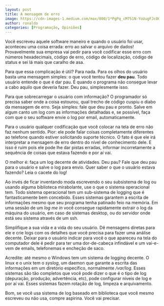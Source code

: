 ```yaml
---
layout: post
title: A mensagem de erro
image: https://cdn-images-1.medium.com/max/800/1*PgPq_cM7S1N-YoUugFJcOQ.png
author: ronaldo
categories: [Programação, Opiniões]
---
```


Você escreveu aquele software maneiro e quando o usuário foi
usar, aconteceu uma coisa errada: erro ao salvar o arquivo de dados!
Provavelmente sua empresa vai pedir para você codificar esse erro com
números hexadecimais, código de erro, código de localização, código de
status e sei lá mais que caralho de asa.

Para que essa complicação é útil? Para nada. Para os olhos do usuário
basta uma mensagem simples: o que você tentou fazer **deu pau**. Todo
usuário entende o que é dar pau. É quando o programa não consegue levar
a cabo aquilo que deveria fazer. Deu pau, simplesmente isso.

Para que sobrecarregar o usuário com informação? O programador só
precisa saber onde a coisa estourou, qual trecho de código cuspiu o
diabo da mensagem de erro. Seja simples: fale que deu pau e pronto.
Salve em algum canto um log com as informações detalhadas e, se
possível, faça com que o seu software envie o log por email,
automaticamente.

Para o usuário qualquer codificação que você colocar na tela de erro não
faz nenhum sentido. Pior: ele pode falar coisas completamente diferentes
ao telefone quando estiver solicitando suporte técnico. O fato é que ele
irá interpretar a mensagem de erro dentro do nível de conhecimento dele.
E isso é ruim pois ele pode lhe dar pistas erradas, informar
incorretamente a sequência de coisas que estava fazendo e por aí vai.

O melhor é: faça um log decente de atividades. Deu pau? Fale que deu pau
para o usuário e salve o log para envio. Quer saber o que o usuário
estava fazendo? Leia o cacete do log!

Ao invés de ficar inventando moda escrevendo o seu subsistema de log ou
usando alguma biblioteca mirabolante, use o que o sistema operacional
tem. Todo sistema operacional tem um sub-sistema de logging que é
fantasticamente bem concebido. Esses sistemas garantem a escrita de
informações mesmo que seu programa tenha patinado feio na memória. Em
uma sessão de um *log me in* você consegue rapidamente extrair o log da
máquina do usuário, em caso de sistemas desktop, ou do servidor onde
está seu sistema através de um ssh.

Simplifique a sua vida e a vida do seu usuário. Dê mensagens diretas
para ele e crie logs com os detalhes que você precisa para fazer uma
análise decente. Deixar para o usuário indicar para você o que apareceu
na tela do computador dele é pedir para ter uma dor-de-cabeça infindável
e um vai-e-vem de emails, telefonemas e encheção de saco.

Acredite: até mesmo o Windows tem um sistema de logging decente. O linux
e o unix tem o *syslog*, um daemon que garante a escrita das informações
em um diretório específico, normalmente */var/log*. Esses sistemas são
tão completos que você pode dizer o que é o tipo de log (depuração,
produção, advertência, etc), pode configurar níveis de log e por aí vai.
Esses sistemas fazem rotação de log, limpeza e arquivamento.

Bom, se você usa sistema de log baseado em biblioteca que você mesmo
escreveu ou não usa, compre aspirina. Você vai precisar.
